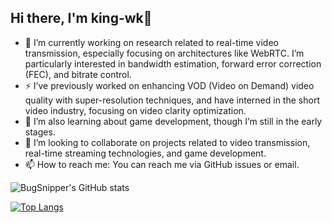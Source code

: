 ## Hi there, I'm king-wk👋

- 🔭 I’m currently working on research related to real-time video transmission, especially focusing on architectures like WebRTC. I’m particularly interested in bandwidth estimation, forward error correction (FEC), and bitrate control.
- ⚡ I’ve previously worked on enhancing VOD (Video on Demand) video quality with super-resolution techniques, and have interned in the short video industry, focusing on video clarity optimization.
- 🌱 I’m also learning about game development, though I’m still in the early stages.
- 👯 I’m looking to collaborate on projects related to video transmission, real-time streaming technologies, and game development.
- 📫 How to reach me: You can reach me via GitHub issues or email.

![BugSnipper's GitHub stats](github-readme-stats-caq0qvg5q-king-wks-projects.vercel.app/api?username=king-wk&show_icons=true&theme=ambient_gradient&count_private=true)

[![Top Langs](github-readme-stats-caq0qvg5q-king-wks-projects.vercel.app/api/top-langs/?username=king-wk&theme=ambient_gradient&layout=compact)](https://github.com/anuraghazra/github-readme-stats)
